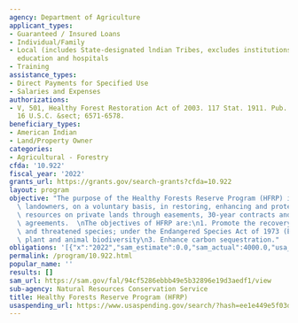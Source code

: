 ```yaml
---
agency: Department of Agriculture
applicant_types:
- Guaranteed / Insured Loans
- Individual/Family
- Local (includes State-designated lndian Tribes, excludes institutions of higher
  education and hospitals
- Training
assistance_types:
- Direct Payments for Specified Use
- Salaries and Expenses
authorizations:
- V, 501, Healthy Forest Restoration Act of 2003. 117 Stat. 1911. Pub. L. 108, 148.
  16 U.S.C. &sect; 6571-6578.
beneficiary_types:
- American Indian
- Land/Property Owner
categories:
- Agricultural - Forestry
cfda: '10.922'
fiscal_year: '2022'
grants_url: https://grants.gov/search-grants?cfda=10.922
layout: program
objective: "The purpose of the Healthy Forests Reserve Program (HFRP) is to assist\
  \ landowners, on a voluntary basis, in restoring, enhancing and protecting forestland\
  \ resources on private lands through easements, 30-year contracts and 10-year cost-share\
  \ agreements.  \nThe objectives of HFRP are:\n1. Promote the recovery of endangered\
  \ and threatened species; under the Endangered Species Act of 1973 (ESA)\n2. Improve\
  \ plant and animal biodiversity\n3. Enhance carbon sequestration."
obligations: '[{"x":"2022","sam_estimate":0.0,"sam_actual":4000.0,"usa_spending_actual":2416750.19},{"x":"2023","sam_estimate":9437000.0,"sam_actual":0.0,"usa_spending_actual":2076822.46},{"x":"2024","sam_estimate":13707000.0,"sam_actual":0.0,"usa_spending_actual":748017.32}]'
permalink: /program/10.922.html
popular_name: ''
results: []
sam_url: https://sam.gov/fal/94cf5286ebbb49e5b32896e19d3aedf1/view
sub-agency: Natural Resources Conservation Service
title: Healthy Forests Reserve Program (HFRP)
usaspending_url: https://www.usaspending.gov/search/?hash=ee1e449e5f03d4a3ed719d73156fc3a2
---
```

